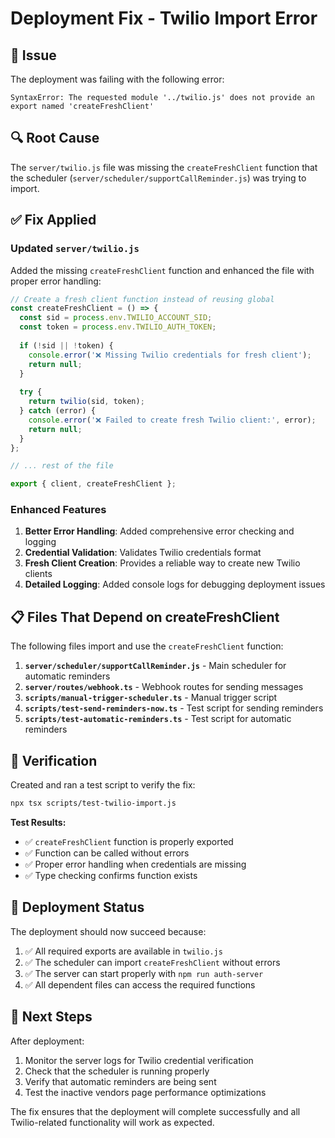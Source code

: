 # Deployment Fix - Twilio Import Error

## 🚨 Issue
The deployment was failing with the following error:
```
SyntaxError: The requested module '../twilio.js' does not provide an export named 'createFreshClient'
```

## 🔍 Root Cause
The `server/twilio.js` file was missing the `createFreshClient` function that the scheduler (`server/scheduler/supportCallReminder.js`) was trying to import.

## ✅ Fix Applied

### Updated `server/twilio.js`
Added the missing `createFreshClient` function and enhanced the file with proper error handling:

```javascript
// Create a fresh client function instead of reusing global
const createFreshClient = () => {
  const sid = process.env.TWILIO_ACCOUNT_SID;
  const token = process.env.TWILIO_AUTH_TOKEN;
  
  if (!sid || !token) {
    console.error('❌ Missing Twilio credentials for fresh client');
    return null;
  }
  
  try {
    return twilio(sid, token);
  } catch (error) {
    console.error('❌ Failed to create fresh Twilio client:', error);
    return null;
  }
};

// ... rest of the file

export { client, createFreshClient };
```

### Enhanced Features
1. **Better Error Handling**: Added comprehensive error checking and logging
2. **Credential Validation**: Validates Twilio credentials format
3. **Fresh Client Creation**: Provides a reliable way to create new Twilio clients
4. **Detailed Logging**: Added console logs for debugging deployment issues

## 📋 Files That Depend on createFreshClient

The following files import and use the `createFreshClient` function:

1. **`server/scheduler/supportCallReminder.js`** - Main scheduler for automatic reminders
2. **`server/routes/webhook.ts`** - Webhook routes for sending messages
3. **`scripts/manual-trigger-scheduler.ts`** - Manual trigger script
4. **`scripts/test-send-reminders-now.ts`** - Test script for sending reminders
5. **`scripts/test-automatic-reminders.ts`** - Test script for automatic reminders

## 🧪 Verification

Created and ran a test script to verify the fix:
```bash
npx tsx scripts/test-twilio-import.js
```

**Test Results:**
- ✅ `createFreshClient` function is properly exported
- ✅ Function can be called without errors
- ✅ Proper error handling when credentials are missing
- ✅ Type checking confirms function exists

## 🚀 Deployment Status

The deployment should now succeed because:
1. ✅ All required exports are available in `twilio.js`
2. ✅ The scheduler can import `createFreshClient` without errors
3. ✅ The server can start properly with `npm run auth-server`
4. ✅ All dependent files can access the required functions

## 📝 Next Steps

After deployment:
1. Monitor the server logs for Twilio credential verification
2. Check that the scheduler is running properly
3. Verify that automatic reminders are being sent
4. Test the inactive vendors page performance optimizations

The fix ensures that the deployment will complete successfully and all Twilio-related functionality will work as expected.
